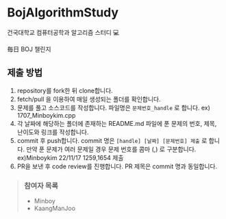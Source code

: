 # BojAlgorithmStudy

건국대학교 컴퓨터공학과 알고리즘 스터디 💻

毎日 BOJ 챌린지

## 제출 방법
1. repository를 fork한 뒤 clone합니다.
2. fetch/pull 을 이용하여 매일 생성되는 폴더를 확인합니다.
3. 문제를 풀고 소스코드를 작성합니다. 파일명은 `문제번호_handle` 로 합니다. ex) 1707_Minboykim.cpp
4. 각 날짜에 해당하는 폴더에 존재하는 README.md 파일에 푼 문제의 번호, 제목, 난이도와 링크를 작성합니다.
5. commit 후 push합니다. commit 명은 `[handle] [날짜] [문제번호] 제출` 로 합니다. 만약 푼 문제가 여러 문제일 경우 문제 번호를 콤마 (,) 로 구분합니다. ex)Minboykim 22/11/17 1259,1654 제출 
6. PR을 보낸 후 code review를 진행합니다. PR 제목은 commit 명과 동일합니다.


> ### 참여자 목록
> * Minboy
> * KaangManJoo

